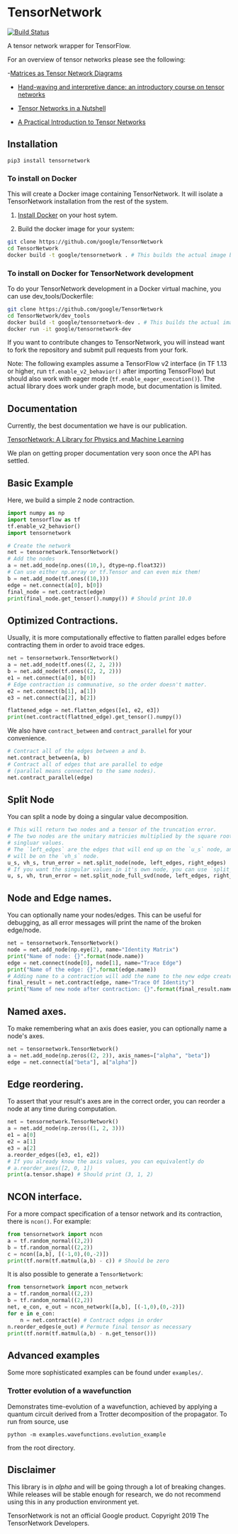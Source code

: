 # TensorNetwork
[![Build Status](https://travis-ci.org/google/TensorNetwork.svg?branch=master)](https://travis-ci.org/google/TensorNetwork)


A tensor network wrapper for TensorFlow.

For an overview of tensor networks please see the following: 

-[Matrices as Tensor Network Diagrams](https://www.math3ma.com/blog/matrices-as-tensor-network-diagrams)

- [Hand-waving and interpretive dance: an introductory course on tensor networks](https://iopscience.iop.org/article/10.1088/1751-8121/aa6dc3)

- [Tensor Networks in a Nutshell](https://arxiv.org/abs/1708.00006)

- [A Practical Introduction to Tensor Networks](https://arxiv.org/abs/1306.2164)
## Installation
```
pip3 install tensornetwork
```

### To install on Docker

This will create a Docker image containing TensorNetwork. It will isolate a TensorNetwork installation from the rest of the system.

1. [Install Docker](https://docs.docker.com/install/#supported-platforms) on your host sytem.

2. Build the docker image for your system:
```bash
git clone https://github.com/google/TensorNetwork
cd TensorNetwork
docker build -t google/tensornetwork . # This builds the actual image based on latest Ubuntu, and installs TensorNetwork with the needed dependencies.
```

### To install on Docker for TensorNetwork development

To do your TensorNetwork development in a Docker virtual machine, you can use dev_tools/Dockerfile:

```bash
git clone https://github.com/google/TensorNetwork
cd TensorNetwork/dev_tools
docker build -t google/tensornetwork-dev . # This builds the actual image based on latest Ubuntu, cloning the TensorNetwork tree into it with the needed dependencies.
docker run -it google/tensornetwork-dev
```

If you want to contribute changes to TensorNetwork, you will instead want to fork the repository and submit pull requests from your fork.

Note: The following examples assume a TensorFlow v2 interface 
(in TF 1.13 or higher, run `tf.enable_v2_behavior()` after 
importing TensorFlow) but should also work with eager mode 
(`tf.enable_eager_execution()`). The actual library does work 
under graph mode, but documentation is limited.

## Documentation
Currently, the best documentation we have is our publication.

[TensorNetwork: A Library for Physics and Machine Learning](https://arxiv.org/abs/1905.01330)

We plan on getting proper documentation very soon once the API has settled.

## Basic Example
Here, we build a simple 2 node contraction.
```python
import numpy as np
import tensorflow as tf
tf.enable_v2_behavior()
import tensornetwork

# Create the network
net = tensornetwork.TensorNetwork()
# Add the nodes
a = net.add_node(np.ones((10,), dtype=np.float32)) 
# Can use either np.array or tf.Tensor and can even mix them!
b = net.add_node(tf.ones((10,)))
edge = net.connect(a[0], b[0])
final_node = net.contract(edge)
print(final_node.get_tensor().numpy()) # Should print 10.0
```

## Optimized Contractions.
Usually, it is more computationally effective to flatten parallel edges before contracting them in order to avoid trace edges.
```python
net = tensornetwork.TensorNetwork()
a = net.add_node(tf.ones((2, 2, 2)))
b = net.add_node(tf.ones((2, 2, 2)))
e1 = net.connect(a[0], b[0])
# Edge contraction is communative, so the order doesn't matter.
e2 = net.connect(b[1], a[1])
e3 = net.connect(a[2], b[2])

flattened_edge = net.flatten_edges([e1, e2, e3])
print(net.contract(flattned_edge).get_tensor().numpy())
```
We also have `contract_between` and `contract_parallel` for your convenience. 

```python
# Contract all of the edges between a and b.
net.contract_between(a, b)
# Contract all of edges that are parallel to edge 
# (parallel means connected to the same nodes).
net.contract_parallel(edge)
```

## Split Node
You can split a node by doing a singular value decomposition. 
```python
# This will return two nodes and a tensor of the truncation error.
# The two nodes are the unitary matricies multiplied by the square root of the
# singluar values.
# The `left_edges` are the edges that will end up on the `u_s` node, and `right_edges`
# will be on the `vh_s` node.
u_s, vh_s, trun_error = net.split_node(node, left_edges, right_edges)
# If you want the singular values in it's own node, you can use `split_node_full_svd`.
u, s, vh, trun_error = net.split_node_full_svd(node, left_edges, right_edges)
```

## Node and Edge names.
You can optionally name your nodes/edges. This can be useful for debugging, 
as all error messages will print the name of the broken edge/node.
```python
net = tensornetwork.TensorNetwork()
node = net.add_node(np.eye(2), name="Identity Matrix")
print("Name of node: {}".format(node.name))
edge = net.connect(node[0], node[1], name="Trace Edge")
print("Name of the edge: {}".format(edge.name))
# Adding name to a contraction will add the name to the new edge created.
final_result = net.contract(edge, name="Trace Of Identity")
print("Name of new node after contraction: {}".format(final_result.name))
```

## Named axes.
To make remembering what an axis does easier, you can optionally name a node's axes.
```python
net = tensornetwork.TensorNetwork()
a = net.add_node(np.zeros((2, 2)), axis_names=["alpha", "beta"])
edge = net.connect(a["beta"], a["alpha"])
```

## Edge reordering.
To assert that your result's axes are in the correct order, you can reorder a node at any time during computation.
```python
net = tensornetwork.TensorNetwork()
a = net.add_node(np.zeros((1, 2, 3)))
e1 = a[0]
e2 = a[1]
e3 = a[2]
a.reorder_edges([e3, e1, e2])
# If you already know the axis values, you can equivalently do
# a.reorder_axes([2, 0, 1])
print(a.tensor.shape) # Should print (3, 1, 2)
```

## NCON interface.
For a more compact specification of a tensor network and its contraction, there is `ncon()`. For example:
```python
from tensornetwork import ncon
a = tf.random_normal((2,2))
b = tf.random_normal((2,2))
c = ncon([a,b], [(-1,0),(0,-2)])
print(tf.norm(tf.matmul(a,b) - c)) # Should be zero
```
It is also possible to generate a `TensorNetwork`:
```python
from tensornetwork import ncon_network
a = tf.random_normal((2,2))
b = tf.random_normal((2,2))
net, e_con, e_out = ncon_network([a,b], [(-1,0),(0,-2)])
for e in e_con:
    n = net.contract(e) # Contract edges in order
n.reorder_edges(e_out) # Permute final tensor as necessary
print(tf.norm(tf.matmul(a,b) - n.get_tensor()))
```

## Advanced examples
Some more sophisticated examples can be found under `examples/`.
### Trotter evolution of a wavefunction
Demonstrates time-evolution of a wavefunction, achieved by applying a quantum circuit
derived from a Trotter decomposition of the propagator. To run from source, use
```
python -m examples.wavefunctions.evolution_example
```
from the root directory.

## Disclaimer
This library is in *alpha* and will be going through a lot of breaking changes. While releases will be stable enough for research, we do not recommend using this in any production environment yet.

TensorNetwork is not an official Google product. Copyright 2019 The TensorNetwork Developers.
